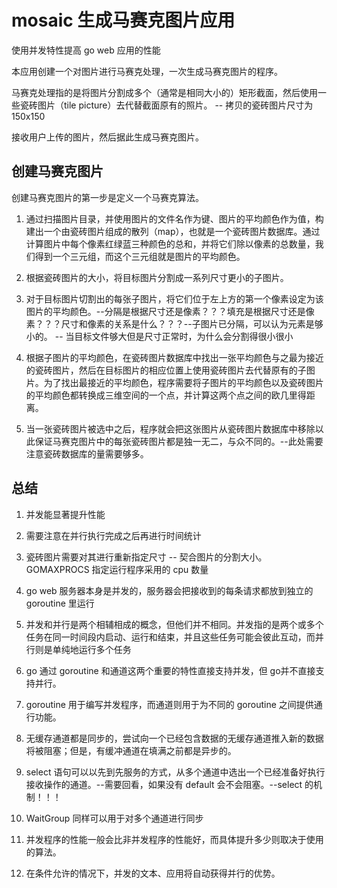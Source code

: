 # mosaic 生成马赛克图片应用
使用并发特性提高 go web 应用的性能

本应用创建一个对图片进行马赛克处理，一次生成马赛克图片的程序。

马赛克处理指的是将图片分割成多个（通常是相同大小的）矩形截面，然后使用一些瓷砖图片（tile picture）去代替截面原有的照片。 -- 拷贝的瓷砖图片尺寸为 150x150

接收用户上传的图片，然后据此生成马赛克图片。

## 创建马赛克图片
创建马赛克图片的第一步是定义一个马赛克算法。

1. 通过扫描图片目录，并使用图片的文件名作为键、图片的平均颜色作为值，构建出一个由瓷砖图片组成的散列（map），也就是一个瓷砖图片数据库。通过计算图片中每个像素红绿蓝三种颜色的总和，并将它们除以像素的总数量，我们得到一个三元组，而这个三元组就是图片的平均颜色。

2. 根据瓷砖图片的大小，将目标图片分割成一系列尺寸更小的子图片。

3. 对于目标图片切割出的每张子图片，将它们位于左上方的第一个像素设定为该图片的平均颜色。--分隔是根据尺寸还是像素？？？填充是根据尺寸还是像素？？？尺寸和像素的关系是什么？？？--子图片已分隔，可以认为元素是够小的。 -- 当目标文件够大但是尺寸正常时，为什么会分割得很小很小

4. 根据子图片的平均颜色，在瓷砖图片数据库中找出一张平均颜色与之最为接近的瓷砖图片，然后在目标图片的相应位置上使用瓷砖图片去代替原有的子图片。为了找出最接近的平均颜色，程序需要将子图片的平均颜色以及瓷砖图片的平均颜色都转换成三维空间的一个点，并计算这两个点之间的欧几里得距离。

5. 当一张瓷砖图片被选中之后，程序就会把这张图片从瓷砖图片数据库中移除以此保证马赛克图片中的每张瓷砖图片都是独一无二，与众不同的。--此处需要注意瓷砖数据库的量需要够多。

## 总结
1. 并发能显著提升性能
2. 需要注意在并行执行完成之后再进行时间统计
3. 瓷砖图片需要对其进行重新指定尺寸 -- 契合图片的分割大小。
GOMAXPROCS 指定运行程序采用的 cpu 数量

1. go web 服务器本身是并发的，服务器会把接收到的每条请求都放到独立的 goroutine 里运行
2. 并发和并行是两个相辅相成的概念，但他们并不相同。并发指的是两个或多个任务在同一时间段内启动、运行和结束，并且这些任务可能会彼此互动，而并行则是单纯地运行多个任务
3. go 通过 goroutine 和通道这两个重要的特性直接支持并发，但 go并不直接支持并行。
4. goroutine 用于编写并发程序，而通道则用于为不同的 goroutine 之间提供通行功能。
5. 无缓存通道都是同步的，尝试向一个已经包含数据的无缓存通道推入新的数据将被阻塞；但是，有缓冲通道在填满之前都是异步的。
6. select 语句可以以先到先服务的方式，从多个通道中选出一个已经准备好执行接收操作的通道。--需要回看，如果没有 default 会不会阻塞。--select 的机制！！！
7. WaitGroup 同样可以用于对多个通道进行同步
8. 并发程序的性能一般会比非并发程序的性能好，而具体提升多少则取决于使用的算法。
9. 在条件允许的情况下，并发的文本、应用将自动获得并行的优势。
